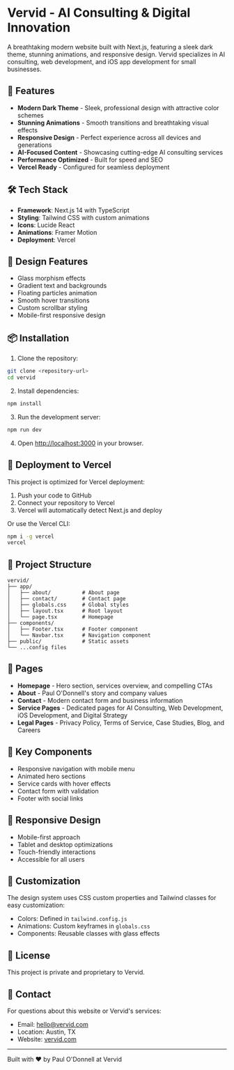 # Vervid - AI Consulting & Digital Innovation

A breathtaking modern website built with Next.js, featuring a sleek dark theme, stunning animations, and responsive design. Vervid specializes in AI consulting, web development, and iOS app development for small businesses.

## 🚀 Features

- **Modern Dark Theme** - Sleek, professional design with attractive color schemes
- **Stunning Animations** - Smooth transitions and breathtaking visual effects
- **Responsive Design** - Perfect experience across all devices and generations
- **AI-Focused Content** - Showcasing cutting-edge AI consulting services
- **Performance Optimized** - Built for speed and SEO
- **Vercel Ready** - Configured for seamless deployment

## 🛠️ Tech Stack

- **Framework**: Next.js 14 with TypeScript
- **Styling**: Tailwind CSS with custom animations
- **Icons**: Lucide React
- **Animations**: Framer Motion
- **Deployment**: Vercel

## 🎨 Design Features

- Glass morphism effects
- Gradient text and backgrounds
- Floating particles animation
- Smooth hover transitions
- Custom scrollbar styling
- Mobile-first responsive design

## 📦 Installation

1. Clone the repository:
```bash
git clone <repository-url>
cd vervid
```

2. Install dependencies:
```bash
npm install
```

3. Run the development server:
```bash
npm run dev
```

4. Open [http://localhost:3000](http://localhost:3000) in your browser.

## 🚀 Deployment to Vercel

This project is optimized for Vercel deployment:

1. Push your code to GitHub
2. Connect your repository to Vercel
3. Vercel will automatically detect Next.js and deploy

Or use the Vercel CLI:
```bash
npm i -g vercel
vercel
```

## 📁 Project Structure

```
vervid/
├── app/
│   ├── about/          # About page
│   ├── contact/        # Contact page
│   ├── globals.css     # Global styles
│   ├── layout.tsx      # Root layout
│   └── page.tsx        # Homepage
├── components/
│   ├── Footer.tsx      # Footer component
│   └── Navbar.tsx      # Navigation component
├── public/             # Static assets
└── ...config files
```

## 🎯 Pages

- **Homepage** - Hero section, services overview, and compelling CTAs
- **About** - Paul O'Donnell's story and company values  
- **Contact** - Modern contact form and business information
- **Service Pages** - Dedicated pages for AI Consulting, Web Development, iOS Development, and Digital Strategy
- **Legal Pages** - Privacy Policy, Terms of Service, Case Studies, Blog, and Careers

## 🌟 Key Components

- Responsive navigation with mobile menu
- Animated hero sections
- Service cards with hover effects
- Contact form with validation
- Footer with social links

## 📱 Responsive Design

- Mobile-first approach
- Tablet and desktop optimizations
- Touch-friendly interactions
- Accessible for all users

## 🎨 Customization

The design system uses CSS custom properties and Tailwind classes for easy customization:

- Colors: Defined in `tailwind.config.js`
- Animations: Custom keyframes in `globals.css`
- Components: Reusable classes with glass effects

## 📄 License

This project is private and proprietary to Vervid.

## 🤝 Contact

For questions about this website or Vervid's services:
- Email: hello@vervid.com
- Location: Austin, TX
- Website: [vervid.com](https://vervid.com)

---

Built with ❤️ by Paul O'Donnell at Vervid
